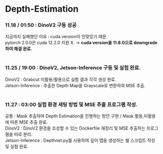 # Depth-Estimation

### 11.18 / 01:50 : DinoV2 구동 성공<br/>
지금까지 실패했던 이유 : cuda version이 안맞았기 때문.<br/>
pytorch 2.0.0은 cuda 12.2.0 지원 X.  -> **cuda version을 11.8.0으로 downgrade하여 해결 완료.** <br/>
<br/>
### 11.25 / 19:00 : DinoV2, Jetson-Inference 구동 및 실험 완료.<br/>
DinoV2 : Grabcut 미활용/활용으로 실험 결과 각각 생성 완료. <br/>
Jetson-Inference : 추출한 Depth Map을 Grayscale로 변환하여 MSE 추출. <br/>
<br/>
### 11.27 : 03:00 실험 환경 세팅 방법 및 MSE 추출 프로그램 작성.<br/>
공통 : Mask 추출하여 Depth Estimation을 진행하는 방안 구현 / Mask 활용,미활용에 따른 MSE 추출 완료. <br/>
DinoV2 : DinoV2 환경을 조성할 수 있는 Dockerfile 재정리 및 MSE 추출하는 프로그램을 따로 분리. <br/>
Jetson-Inference : Depthnet.py를 사용하여 깊이 맵을 생성하는 쉘 스크립트 작성 및 실험 완료. <br/>

